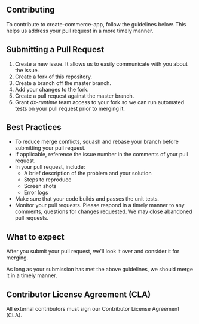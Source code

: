 ## Contributing

To contribute to create-commerce-app, follow the guidelines below. This helps us address your pull request in a more timely manner. 

## Submitting a Pull Request

  1. Create a new issue. It allows us to easily communicate with you about the issue.
  2. Create a fork of this repository.
  3. Create a branch off the master branch.
  4. Add your changes to the fork.
  5. Create a pull request against the master branch.
  6. Grant _dx-runtime_ team access to your fork so we can run automated tests on your pull request prior to merging it.

## Best Practices
       
  * To reduce merge conflicts, squash and rebase your branch before submitting your pull request.
  * If applicable, reference the issue number in the comments of your pull request.
  * In your pull request, include:
       * A brief description of the problem and your solution
       * Steps to reproduce
       * Screen shots
       * Error logs
  * Make sure that your code builds and passes the unit tests.
  * Monitor your pull requests. Please respond in a timely manner to any comments, questions for changes requested. We may close abandoned pull requests.

## What to expect

After you submit your pull request, we'll look it over and consider it for merging.

As long as your submission has met the above guidelines, we should merge it in a timely manner.
 
## Contributor License Agreement (CLA)

All external contributors must sign our Contributor License Agreement (CLA).  